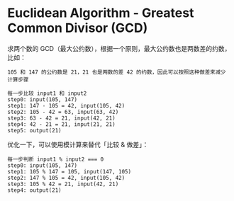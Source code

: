# Euclidean Algorithm - Greatest Common Divisor (GCD)

求两个数的 GCD（最大公约数），根据一个原则，最大公约数也是两数差的约数，比如：

```
105 和 147 的公约数是 21，21 也是两数的差 42 的约数，因此可以按照这种做差来减少计算步骤

每一步比较 input1 和 input2
step0: input(105, 147)
step1: 147 - 105 = 42, input(105, 42)
step2: 105 - 42 = 63, input(63, 42)
step3: 63 - 42 = 21, input(42, 21)
step4: 42 - 21 = 21, input(21, 21)
step5: output(21)
```

优化一下，可以使用模计算来替代「比较 & 做差」：

```
每一步判断 input1 % input2 === 0
step0: input(105, 147)
step1: 105 % 147 = 105, input(147, 105)
step2: 147 % 105 = 42, input(105, 42)
step3: 105 % 42 = 21, input(42, 21)
step4: output(21)
```